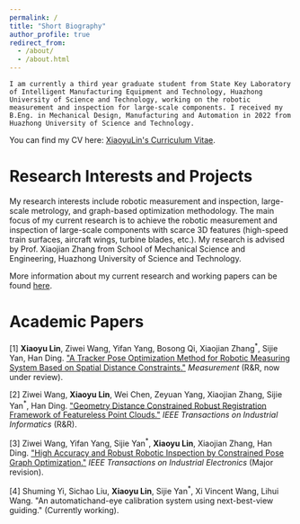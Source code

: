 ```yaml
---
permalink: /
title: "Short Biography"
author_profile: true
redirect_from: 
  - /about/
  - /about.html
---
```

    I am currently a third year graduate student from State Key Laboratory of Intelligent Manufacturing Equipment and Technology, Huazhong University of Science and Technology, working on the robotic measurement and inspection for large-scale components. I received my B.Eng. in Mechanical Design, Manufacturing and Automation in 2022 from Huazhong University of Science and Technology.

You can find my CV here: [XiaoyuLin's Curriculum Vitae](../assets/CV_XiaoyuLin.pdf).

Research Interests and Projects
======
My research interests include robotic measurement and inspection, large-scale metrology, and graph-based optimization methodology. The main focus of my current research is to achieve the robotic measurement and inspection of large-scale components with scarce 3D features (high-speed train surfaces, aircraft wings, turbine blades, etc.). My research is advised by Prof. Xiaojian Zhang from School of Mechanical Science and Engineering, Huazhong University of Science and Technology.

More information about my current research and working papers can be found [here](https://kikido16.github.io/papers/).

Academic Papers
======
\[1\] **Xiaoyu Lin**, Ziwei Wang, Yifan Yang, Bosong Qi, Xiaojian Zhang<sup>\*</sup>, Sijie Yan, Han Ding. ["A Tracker Pose Optimization Method for Robotic Measuring System Based on Spatial Distance Constraints."](https://kikido16.github.io/papers/paper-1/) *Measurement* (R&R, now under review).

\[2\] Ziwei Wang, **Xiaoyu Lin**, Wei Chen, Zeyuan Yang, Xiaojian Zhang, Sijie Yan<sup>\*</sup>, Han Ding. ["Geometry Distance Constrained Robust Registration Framework of Featureless Point Clouds."](https://kikido16.github.io/papers/paper-2/) *IEEE Transactions on Industrial Informatics* (R&R).

\[3\] Ziwei Wang, Yifan Yang, Sijie Yan<sup>\*</sup>, **Xiaoyu Lin**, Xiaojian Zhang, Han Ding. ["High Accuracy and Robust Robotic Inspection by Constrained Pose Graph Optimization."](https://kikido16.github.io/papers/paper-3/) *IEEE Transactions on Industrial Electronics* (Major revision).

\[4\] Shuming Yi, Sichao Liu, **Xiaoyu Lin**, Sijie Yan<sup>\*</sup>, Xi Vincent Wang, Lihui Wang. "An automatichand-eye calibration system using next-best-view guiding." (Currently working).
